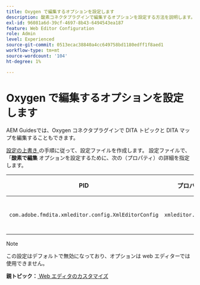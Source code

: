 ```yaml
---
title: Oxygen で編集するオプションを設定します
description: 酸素コネクタプラグインで編集するオプションを設定する方法を説明します。
exl-id: 96081a6d-39cf-4697-8b43-6494543ea187
feature: Web Editor Configuration
role: Admin
level: Experienced
source-git-commit: 0513ecac38840a4cc649758bd1180edff1f8aed1
workflow-type: tm+mt
source-wordcount: '104'
ht-degree: 1%

---
```


# Oxygen で編集するオプションを設定します

AEM Guidesでは、Oxygen コネクタプラグインで DITA トピックと DITA マップを編集することもできます。

[ 設定の上書き ](download-install-additional-config-override.md#) の手順に従って、設定ファイルを作成します。 設定ファイルで、「**酸素で編集** オプションを設定するために、次の（プロパティ）の詳細を指定します。



| PID | プロパティキー | プロパティの値 |
|---|------------|--------------|
| `com.adobe.fmdita.xmleditor.config.XmlEditorConfig` | `xmleditor.editinoxygen` | ブール \（true/false\） **デフォルト値**:false |

>[!NOTE]
>
> この設定はデフォルトで無効になっており、オプションは web エディターでは使用できません。

**親トピック：**[ Web エディタのカスタマイズ ](conf-web-editor.md)
